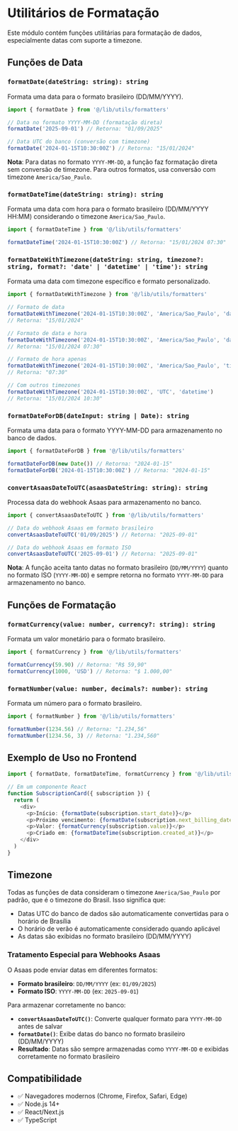 # Utilitários de Formatação

Este módulo contém funções utilitárias para formatação de dados, especialmente datas com suporte a timezone.

## Funções de Data

### `formatDate(dateString: string): string`
Formata uma data para o formato brasileiro (DD/MM/YYYY).

```typescript
import { formatDate } from '@/lib/utils/formatters'

// Data no formato YYYY-MM-DD (formatação direta)
formatDate('2025-09-01') // Retorna: "01/09/2025"

// Data UTC do banco (conversão com timezone)
formatDate('2024-01-15T10:30:00Z') // Retorna: "15/01/2024"
```

**Nota**: Para datas no formato `YYYY-MM-DD`, a função faz formatação direta sem conversão de timezone. Para outros formatos, usa conversão com timezone `America/Sao_Paulo`.

### `formatDateTime(dateString: string): string`
Formata uma data com hora para o formato brasileiro (DD/MM/YYYY HH:MM) considerando o timezone `America/Sao_Paulo`.

```typescript
import { formatDateTime } from '@/lib/utils/formatters'

formatDateTime('2024-01-15T10:30:00Z') // Retorna: "15/01/2024 07:30"
```

### `formatDateWithTimezone(dateString: string, timezone?: string, format?: 'date' | 'datetime' | 'time'): string`
Formata uma data com timezone específico e formato personalizado.

```typescript
import { formatDateWithTimezone } from '@/lib/utils/formatters'

// Formato de data
formatDateWithTimezone('2024-01-15T10:30:00Z', 'America/Sao_Paulo', 'date')
// Retorna: "15/01/2024"

// Formato de data e hora
formatDateWithTimezone('2024-01-15T10:30:00Z', 'America/Sao_Paulo', 'datetime')
// Retorna: "15/01/2024 07:30"

// Formato de hora apenas
formatDateWithTimezone('2024-01-15T10:30:00Z', 'America/Sao_Paulo', 'time')
// Retorna: "07:30"

// Com outros timezones
formatDateWithTimezone('2024-01-15T10:30:00Z', 'UTC', 'datetime')
// Retorna: "15/01/2024 10:30"
```

### `formatDateForDB(dateInput: string | Date): string`
Formata uma data para o formato YYYY-MM-DD para armazenamento no banco de dados.

```typescript
import { formatDateForDB } from '@/lib/utils/formatters'

formatDateForDB(new Date()) // Retorna: "2024-01-15"
formatDateForDB('2024-01-15T10:30:00Z') // Retorna: "2024-01-15"
```

### `convertAsaasDateToUTC(asaasDateString: string): string`
Processa data do webhook Asaas para armazenamento no banco.

```typescript
import { convertAsaasDateToUTC } from '@/lib/utils/formatters'

// Data do webhook Asaas em formato brasileiro
convertAsaasDateToUTC('01/09/2025') // Retorna: "2025-09-01"

// Data do webhook Asaas em formato ISO
convertAsaasDateToUTC('2025-09-01') // Retorna: "2025-09-01"
```

**Nota**: A função aceita tanto datas no formato brasileiro (`DD/MM/YYYY`) quanto no formato ISO (`YYYY-MM-DD`) e sempre retorna no formato `YYYY-MM-DD` para armazenamento no banco.

## Funções de Formatação

### `formatCurrency(value: number, currency?: string): string`
Formata um valor monetário para o formato brasileiro.

```typescript
import { formatCurrency } from '@/lib/utils/formatters'

formatCurrency(59.90) // Retorna: "R$ 59,90"
formatCurrency(1000, 'USD') // Retorna: "$ 1.000,00"
```

### `formatNumber(value: number, decimals?: number): string`
Formata um número para o formato brasileiro.

```typescript
import { formatNumber } from '@/lib/utils/formatters'

formatNumber(1234.56) // Retorna: "1.234,56"
formatNumber(1234.56, 3) // Retorna: "1.234,560"
```

## Exemplo de Uso no Frontend

```typescript
import { formatDate, formatDateTime, formatCurrency } from '@/lib/utils/formatters'

// Em um componente React
function SubscriptionCard({ subscription }) {
  return (
    <div>
      <p>Início: {formatDate(subscription.start_date)}</p>
      <p>Próximo vencimento: {formatDate(subscription.next_billing_date)}</p>
      <p>Valor: {formatCurrency(subscription.value)}</p>
      <p>Criado em: {formatDateTime(subscription.created_at)}</p>
    </div>
  )
}
```

## Timezone

Todas as funções de data consideram o timezone `America/Sao_Paulo` por padrão, que é o timezone do Brasil. Isso significa que:

- Datas UTC do banco de dados são automaticamente convertidas para o horário de Brasília
- O horário de verão é automaticamente considerado quando aplicável
- As datas são exibidas no formato brasileiro (DD/MM/YYYY)

### Tratamento Especial para Webhooks Asaas

O Asaas pode enviar datas em diferentes formatos:
- **Formato brasileiro**: `DD/MM/YYYY` (ex: `01/09/2025`)
- **Formato ISO**: `YYYY-MM-DD` (ex: `2025-09-01`)

Para armazenar corretamente no banco:

- **`convertAsaasDateToUTC()`**: Converte qualquer formato para `YYYY-MM-DD` antes de salvar
- **`formatDate()`**: Exibe datas do banco no formato brasileiro (DD/MM/YYYY)
- **Resultado**: Datas são sempre armazenadas como `YYYY-MM-DD` e exibidas corretamente no formato brasileiro

## Compatibilidade

- ✅ Navegadores modernos (Chrome, Firefox, Safari, Edge)
- ✅ Node.js 14+
- ✅ React/Next.js
- ✅ TypeScript